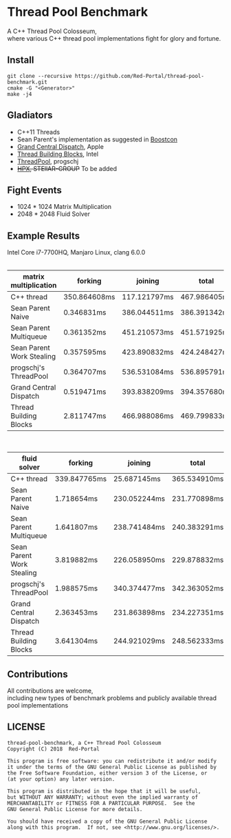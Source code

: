 
# Thread Pool Benchmark
A C++ Thread Pool Colosseum, </br>
where various C++ thread pool implementations fight for glory and fortune.</br>

## Install

```shell
git clone --recursive https://github.com/Red-Portal/thread-pool-benchmark.git
cmake -G "<Generator>"
make -j4
```

## Gladiators
* C++11 Threads </br>
* Sean Parent's implementation as suggested in [Boostcon](https://youtu.be/32f6JrQPV8c)
* [Grand Central Dispatch](https://github.com/apple/swift-corelibs-libdispatch), Apple
* [Thread Building Blocks](https://github.com/01org/tbb), Intel 
* [ThreadPool](https://github.com/progschj/ThreadPool), progschj
* ~~[HPX](https://github.com/STEllAR-GROUP/hpx), STEllAR-GROUP~~ To be added


## Fight Events
* 1024 * 1024 Matrix Multiplication </br>
* 2048 * 2048 Fluid Solver </br>

## Example Results 
Intel Core i7-7700HQ, Manjaro Linux, clang 6.0.0 </br>
 </br>
     
|   matrix multiplication   |   forking    |    joining   |     total    |
|---------------------------|--------------|--------------|--------------|
| C++ thread                | 350.864608ms | 117.121797ms | 467.986405ms |
| Sean Parent Naive         |   0.346831ms | 386.044511ms | 386.391342ms |
| Sean Parent Multiqueue    |   0.361352ms | 451.210573ms | 451.571925ms |
| Sean Parent Work Stealing |   0.357595ms | 423.890832ms | 424.248427ms |
| progschj's ThreadPool     |   0.364707ms | 536.531084ms | 536.895791ms |
| Grand Central Dispatch    |   0.519471ms | 393.838209ms | 394.357680ms |
| Thread Building Blocks    |   2.811747ms | 466.988086ms | 469.799833ms |

 </br>

|        fluid solver       |   forking    |    joining   |     total    |
|---------------------------|--------------|--------------|--------------|
| C++ thread                | 339.847765ms |  25.687145ms | 365.534910ms |
| Sean Parent Naive         |   1.718654ms | 230.052244ms | 231.770898ms |
| Sean Parent Multiqueue    |   1.641807ms | 238.741484ms | 240.383291ms |
| Sean Parent Work Stealing |   3.819882ms | 226.058950ms | 229.878832ms |
| progschj's ThreadPool     |   1.988575ms | 340.374477ms | 342.363052ms |
| Grand Central Dispatch    |   2.363453ms | 231.863898ms | 234.227351ms |
| Thread Building Blocks    |   3.641304ms | 244.921029ms | 248.562333ms |

## Contributions
All contributions are welcome, </br>
including new types of benchmark problems and publicly available thread pool implementations</br>

## LICENSE

 ```
 thread-pool-benchmark, a C++ Thread Pool Colosseum
 Copyright (C) 2018  Red-Portal
 
 This program is free software: you can redistribute it and/or modify
 it under the terms of the GNU General Public License as published by
 the Free Software Foundation, either version 3 of the License, or
 (at your option) any later version.

 This program is distributed in the hope that it will be useful,
 but WITHOUT ANY WARRANTY; without even the implied warranty of
 MERCHANTABILITY or FITNESS FOR A PARTICULAR PURPOSE.  See the
 GNU General Public License for more details.

 You should have received a copy of the GNU General Public License
 along with this program.  If not, see <http://www.gnu.org/licenses/>.
 ```
